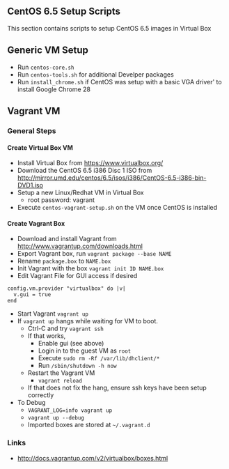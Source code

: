 ## CentOS 6.5 Setup Scripts

This section contains scripts to setup CentOS 6.5 images in Virtual Box

## Generic VM Setup

- Run `centos-core.sh`
- Run `centos-tools.sh` for additional Develper packages
- Run `install_chrome.sh` if CentOS was setup with a basic VGA driver' to install Google Chrome 28

## Vagrant VM

### General Steps

#### Create Virtual Box VM

- Install Virtual Box from https://www.virtualbox.org/
- Download the CentOS 6.5 i386 Disc 1 ISO from http://mirror.umd.edu/centos/6.5/isos/i386/CentOS-6.5-i386-bin-DVD1.iso
- Setup a new Linux/Redhat VM in Virtual Box
  - root password: vagrant
- Execute `centos-vagrant-setup.sh` on the VM once CentOS is installed

#### Create Vagrant Box

- Download and install Vagrant from http://www.vagrantup.com/downloads.html
- Export Vagrant box, run `vagrant package --base NAME`
- Rename `package.box` to `NAME.box`
- Init Vagrant with the box `vagrant init ID NAME.box`
- Edit Vagrant File for GUI access if desired
```
config.vm.provider "virtualbox" do |v|
  v.gui = true
end
```
- Start Vagrant `vagrant up`
- If `vagrant up` hangs while waiting for VM to boot. 
  - Ctrl-C and try `vagrant ssh`
  - If that works, 
    - Enable gui (see above)
    - Login in to the guest VM as `root`
    - Execute `sudo rm -Rf /var/lib/dhclient/*`
    - Run `/sbin/shutdown -h now`
  - Restart the Vagrant VM
    - `vagrant reload`
  - If that does not fix the hang, ensure ssh keys have been setup correctly
- To Debug
  - `VAGRANT_LOG=info vagrant up`
  - `vagrant up --debug`
  - Imported boxes are stored at `~/.vagrant.d`

### Links

- http://docs.vagrantup.com/v2/virtualbox/boxes.html


